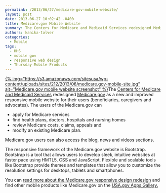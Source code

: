 ```yaml
---
permalink: /2013/06/27/medicare-gov-mobile-website/
layout: post
date: 2013-06-27 10:02:42 -0400
title: Medicare.gov Mobile Website
summary: The Centers for Medicare and Medicaid Services redesigned Medicare.gov as a new and improved responsive mobile website for their users (beneficiaries, caregivers and advocates).&nbsp; The users of the Medicare.gov can apply for Medicare services find health plans, doctors, hospitals and nursing homes review Medicare costs, claims, appeals and modify
authors: kanika-tolver
categories:
  - Mobile
tags:
  - HHS
  - mobile gov
  - responsive web design
  - Thursday Mobile Products
---
```


[{% img="https://s3.amazonaws.com/sitesusa/wp-content/uploads/sites/212/2013/06/medicare.gov-mobile-site.jpg" alt="Medicare.gov mobile website screenshot" %}](https://s3.amazonaws.com/sitesusa/wp-content/uploads/sites/212/2013/06/medicare.gov-mobile-site.jpg)The [Centers for Medicare and Medicaid Services](http://cms.gov/) redesigned [Medicare.gov](http://www.medicare.gov) as a new and improved responsive mobile website for their users (beneficiaries, caregivers and advocates). The users of the Medicare.gov can

  * apply for Medicare services
  * find health plans, doctors, hospitals and nursing homes
  * review Medicare costs, claims, appeals and
  * modify an existing Medicare plan.

Medicare.gov users can also access the blog, news and videos sections.

The responsive framework of the Medicare.gov website is Bootstrap. Bootstrap is a tool that allows users to develop sleek, intuitive websites at faster pace using HMTL5, CSS and JavaScript. Flexible and scalable tools like Bootstrap provide themes and templates that allow you to customize the resolution settings for desktops, tablets and smartphones.

You can [read more about the Medicare.gov responsive design redesign](https://digitalgov.sites.usa.gov/2012/09/13/medicare-gov-responsive-redesign/ "Medicare.gov Responsive Redesign") and find other mobile products like Medicare.gov on the [USA.gov Apps Gallery.](http://apps.usa.gov/)